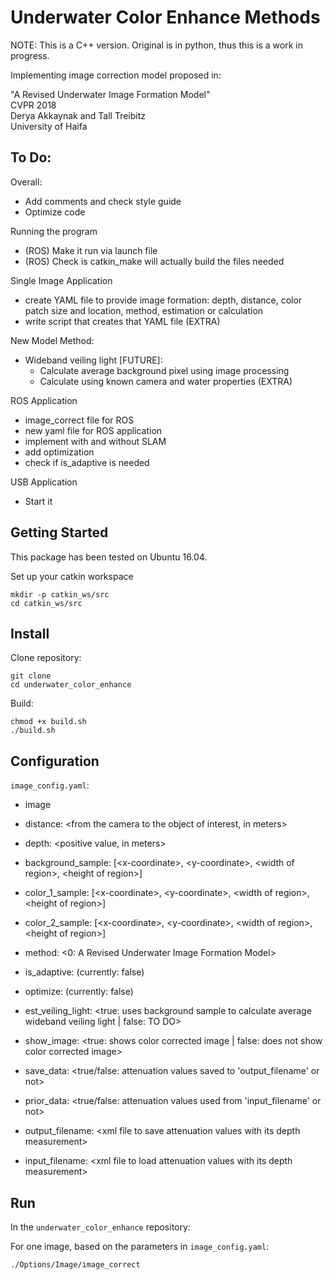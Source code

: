# Underwater Color Enhance Methods

NOTE: This is a C++ version. Original is in python, thus this is a work in progress.

Implementing image correction model proposed in:

"A Revised Underwater Image Formation Model"  
CVPR 2018  
Derya Akkaynak and Tall Treibitz  
University of Haifa

## To Do:

Overall:
* Add comments and check style guide
* Optimize code

Running the program
* (ROS) Make it run via launch file
* (ROS) Check is catkin_make will actually build the files needed

Single Image Application
* create YAML file to provide image formation: depth, distance, color patch size and location, method, estimation or calculation
* write script that creates that YAML file (EXTRA)

New Model Method:
* Wideband veiling light [FUTURE]:
  * Calculate average background pixel using image processing
  * Calculate using known camera and water properties (EXTRA)

ROS Application
* image_correct file for ROS
* new yaml file for ROS application
* implement with and without SLAM
* add optimization
* check if is_adaptive is needed

USB Application
* Start it

## Getting Started

This package has been tested on Ubuntu 16.04.

Set up your catkin workspace

```
mkdir -p catkin_ws/src
cd catkin_ws/src
```

## Install

Clone repository:

```
git clone
cd underwater_color_enhance
```

Build:

```
chmod +x build.sh
./build.sh
```

## Configuration

`image_config.yaml`:
* image <path to singular input image>

* distance: <from the camera to the object of interest, in meters>
* depth: <positive value, in meters>
* background_sample: [\<x-coordinate\>, \<y-coordinate\>, \<width of region\>, \<height of region\>]
* color_1_sample: [\<x-coordinate\>, \<y-coordinate\>, \<width of region\>, \<height of region\>]
* color_2_sample: [\<x-coordinate\>, \<y-coordinate\>, \<width of region\>, \<height of region\>]  


* method: <0: A Revised Underwater Image Formation Model>
* is_adaptive: <???> (currently: false)
* optimize: <???> (currently: false)
* est_veiling_light: <true: uses background sample to calculate average wideband veiling light | false: TO DO>  


* show_image: <true: shows color corrected image | false: does not show color corrected image>  


* save_data: <true/false: attenuation values saved to 'output_filename' or not>
* prior_data: <true/false: attenuation values used from 'input_filename' or not>
* output_filename: \<xml file to save attenuation values with its depth measurement\>
* input_filename: \<xml file to load attenuation values with its depth measurement\>

## Run

In the `underwater_color_enhance` repository:

For one image, based on the parameters in `image_config.yaml`:

```
./Options/Image/image_correct
```
